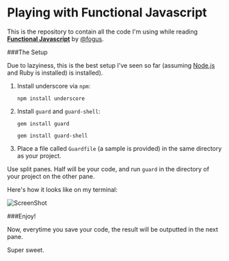 Playing with Functional Javascript
==================================

This is the repository to contain all the code I'm using while reading [__Functional Javascript__](http://shop.oreilly.com/product/0636920028857.do) by [@fogus](https://twitter.com/fogus).

###The Setup

Due to lazyiness, this is the best setup I've seen so far (assuming [Node.js](http://nodejs.org/) and Ruby is installed) is installed).

1. Install underscore via `npm`:

	`npm install underscore`

2. Install `guard` and `guard-shell`:

	`gem install guard`

	`gem install guard-shell`

3. Place a file called `Guardfile` (a sample is provided) in the same directory as your project. 

Use split panes. Half will be your code, and run `guard` in the directory of your project on the other pane.

Here's how it looks like on my terminal:

![ScreenShot](http://i42.tinypic.com/ja8ff5.jpg)

###Enjoy!

Now, everytime you save your code, the result will be outputted in the next pane. 

Super sweet.

